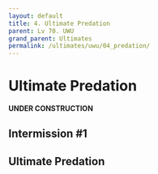 ```yaml
---
layout: default
title: 4. Ultimate Predation
parent: Lv 70. UWU
grand_parent: Ultimates
permalink: /ultimates/uwu/04_predation/
---
```


# Ultimate Predation

**UNDER CONSTRUCTION**

## Intermission #1

## Ultimate Predation
